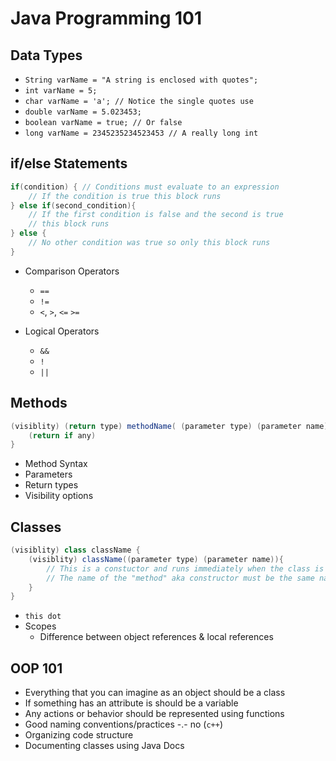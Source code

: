 # Java Programming 101

## Data Types

* `String varName = "A string is enclosed with quotes";`
* `int varName = 5;`
* `char varName = 'a'; // Notice the single quotes use`
* `double varName = 5.023453;`
* `boolean varName = true; // Or false`
* `long varName = 2345235234523453 // A really long int`

## if/else Statements

```java
if(condition) { // Conditions must evaluate to an expression
    // If the condition is true this block runs
} else if(second_condition){
    // If the first condition is false and the second is true
    // this block runs
} else {
    // No other condition was true so only this block runs
}
```

* Comparison Operators
  * `==`
  * `!=`
  * `<`, `>`, `<=` `>=`

* Logical Operators
  * `&&`
  * `!`
  * `||`

## Methods

```java
(visiblity) (return type) methodName( (parameter type) (parameter name) ){
    (return if any)
}
```

* Method Syntax
* Parameters
* Return types
* Visibility options

## Classes

```java
(visiblity) class className {
    (visiblity) className((parameter type) (parameter name)){
        // This is a constuctor and runs immediately when the class is instantiated!
        // The name of the "method" aka constructor must be the same name as the class!
    }
}
```

* `this dot`
* Scopes
  * Difference between object references & local references

## OOP 101

* Everything that you can imagine as an object should be a class
* If something has an attribute is should be a variable
* Any actions or behavior should be represented using functions
* Good naming conventions/practices -.- no (`c++`)
* Organizing code structure
* Documenting classes using Java Docs

